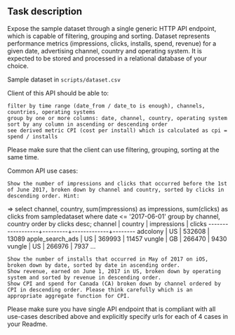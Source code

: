 ## Task description

Expose the sample dataset through a single generic HTTP API endpoint, which is capable of filtering, grouping and sorting. Dataset represents performance metrics (impressions, clicks, installs, spend, revenue) for a given date, advertising channel, country and operating system. It is expected to be stored and processed in a relational database of your choice.

Sample dataset in `scripts/dataset.csv`

Client of this API should be able to:

    filter by time range (date_from / date_to is enough), channels, countries, operating systems
    group by one or more columns: date, channel, country, operating system
    sort by any column in ascending or descending order
    see derived metric CPI (cost per install) which is calculated as cpi = spend / installs

Please make sure that the client can use filtering, grouping, sorting at the same time.

Common API use cases:

    Show the number of impressions and clicks that occurred before the 1st of June 2017, broken down by channel and country, sorted by clicks in descending order. Hint:

=> select channel, country, sum(impressions) as impressions, sum(clicks) as clicks from sampledataset where date <= '2017-06-01' group by channel, country order by clicks desc;
     channel      | country | impressions | clicks 
------------------+---------+-------------+--------
 adcolony         | US      |      532608 |  13089
 apple_search_ads | US      |      369993 |  11457
 vungle           | GB      |      266470 |   9430
 vungle           | US      |      266976 |   7937
 ...

    Show the number of installs that occurred in May of 2017 on iOS, broken down by date, sorted by date in ascending order.
    Show revenue, earned on June 1, 2017 in US, broken down by operating system and sorted by revenue in descending order.
    Show CPI and spend for Canada (CA) broken down by channel ordered by CPI in descending order. Please think carefully which is an appropriate aggregate function for CPI.

Please make sure you have single API endpoint that is compliant with all use-cases described above and explicitly specify urls for each of 4 cases in your Readme.